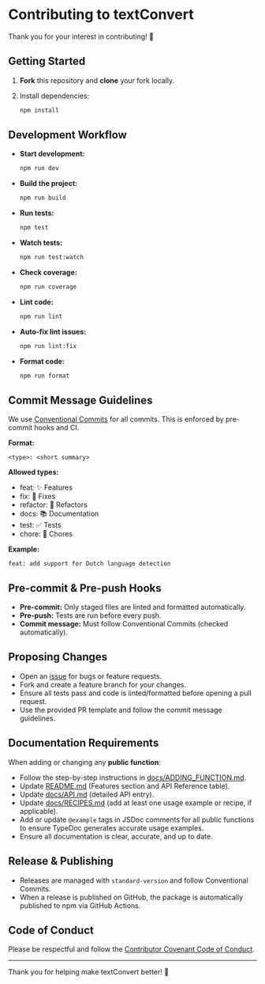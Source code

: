 # Contributing to textConvert

Thank you for your interest in contributing! 🎉

## Getting Started

1. **Fork** this repository and **clone** your fork locally.
2. Install dependencies:

   ```sh
   npm install
   ```

## Development Workflow

- **Start development:**

  ```sh
  npm run dev
  ```

- **Build the project:**

  ```sh
  npm run build
  ```

- **Run tests:**

  ```sh
  npm test
  ```

- **Watch tests:**

  ```sh
  npm run test:watch
  ```

- **Check coverage:**

  ```sh
  npm run coverage
  ```

- **Lint code:**

  ```sh
  npm run lint
  ```

- **Auto-fix lint issues:**

  ```sh
  npm run lint:fix
  ```

- **Format code:**

  ```sh
  npm run format
  ```

## Commit Message Guidelines

We use [Conventional Commits](https://www.conventionalcommits.org/) for all commits. This is enforced by pre-commit hooks and CI.

**Format:**

```text
<type>: <short summary>
```

**Allowed types:**

- feat: ✨ Features
- fix: 🐛 Fixes
- refactor: 🧼 Refactors
- docs: 📚 Documentation
- test: ✅ Tests
- chore: 🔧 Chores

**Example:**

```text
feat: add support for Dutch language detection
```

## Pre-commit & Pre-push Hooks

- **Pre-commit:** Only staged files are linted and formatted automatically.
- **Pre-push:** Tests are run before every push.
- **Commit message:** Must follow Conventional Commits (checked automatically).

## Proposing Changes

- Open an [issue](https://github.com/Monsieur-Nico/textConvert/issues) for bugs or feature requests.
- Fork and create a feature branch for your changes.
- Ensure all tests pass and code is linted/formatted before opening a pull request.
- Use the provided PR template and follow the commit message guidelines.

## Documentation Requirements

When adding or changing any **public function**:

- Follow the step-by-step instructions in [docs/ADDING_FUNCTION.md](docs/ADDING_FUNCTION.md).
- Update [README.md](README.md) (Features section and API Reference table).
- Update [docs/API.md](docs/API.md) (detailed API entry).
- Update [docs/RECIPES.md](docs/RECIPES.md) (add at least one usage example or recipe, if applicable).
- Add or update `@example` tags in JSDoc comments for all public functions to ensure TypeDoc generates accurate usage examples.
- Ensure all documentation is clear, accurate, and up to date.

## Release & Publishing

- Releases are managed with `standard-version` and follow Conventional Commits.
- When a release is published on GitHub, the package is automatically published to npm via GitHub Actions.

## Code of Conduct

Please be respectful and follow the [Contributor Covenant Code of Conduct](https://www.contributor-covenant.org/version/2/1/code_of_conduct/).

---

Thank you for helping make textConvert better! 🚀
